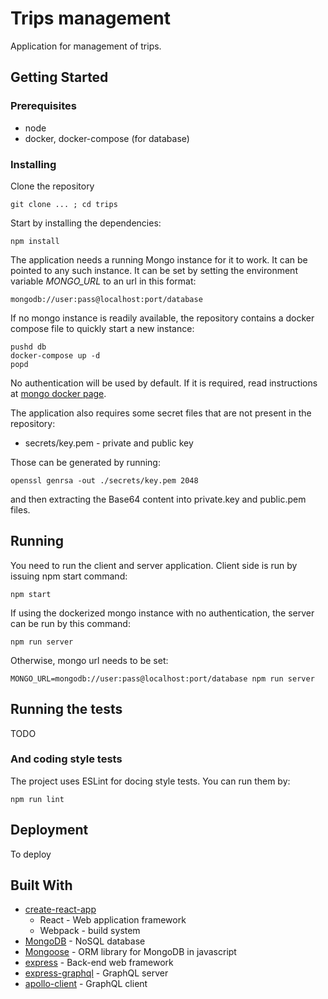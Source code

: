 # Trips management

Application for management of trips.

## Getting Started

### Prerequisites

* node
* docker, docker-compose (for database)

### Installing

Clone the repository
```
git clone ... ; cd trips
```

Start by installing the dependencies:

```
npm install
```

The application needs a running Mongo instance for it to work. It can be pointed to any such instance.
It can be set by setting the environment variable _MONGO\_URL_ to an url in this format:

```
mongodb://user:pass@localhost:port/database
```

If no mongo instance is readily available, the repository contains a docker compose file to quickly start a new instance:

```
pushd db
docker-compose up -d
popd
```

No authentication will be used by default. If it is required, read instructions at [mongo docker page](https://hub.docker.com/_/mongo/).

The application also requires some secret files that are not present in the repository:
* secrets/key.pem - private and public key

Those can be generated by running:

```
openssl genrsa -out ./secrets/key.pem 2048
```

and then extracting the Base64 content into private.key and public.pem files.

## Running

You need to run the client and server application. Client side is run by issuing npm start command:

```
npm start
```

If using the dockerized mongo instance with no authentication, the server can be run by this command:

```
npm run server
```

Otherwise, mongo url needs to be set:

```
MONGO_URL=mongodb://user:pass@localhost:port/database npm run server
```

## Running the tests

TODO

### And coding style tests

The project uses ESLint for docing style tests. You can run them by:

```
npm run lint
```

## Deployment

To deploy

## Built With

* [create-react-app](https://github.com/facebookincubator/create-react-app)
  * React - Web application framework
  * Webpack - build system
* [MongoDB](https://www.mongodb.com/) - NoSQL database
* [Mongoose](http://mongoosejs.com/) - ORM library for MongoDB in javascript
* [express](https://expressjs.com/) - Back-end web framework
* [express-graphql](https://github.com/graphql/express-graphql) - GraphQL server
* [apollo-client](https://github.com/apollographql/apollo-client) - GraphQL client
